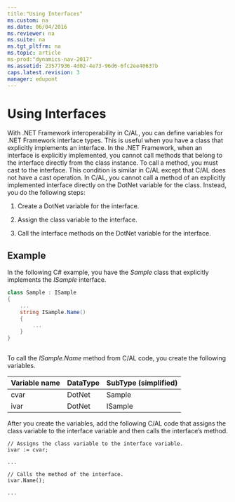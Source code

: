 ```yaml
---
title:"Using Interfaces"
ms.custom: na
ms.date: 06/04/2016
ms.reviewer: na
ms.suite: na
ms.tgt_pltfrm: na
ms.topic: article
ms-prod:"dynamics-nav-2017"
ms.assetid: 23577936-4d02-4e73-96d6-6fc2ee40637b
caps.latest.revision: 3
manager: edupont
---
```

# Using Interfaces
With .NET Framework interoperability in C\/AL, you can define variables for .NET Framework interface types. This is useful when you have a class that explicitly implements an interface. In the .NET Framework, when an interface is explicitly implemented, you cannot call methods that belong to the interface directly from the class instance. To call a method, you must cast to the interface. This condition is similar in C\/AL except that C\/AL does not have a cast operation. In C\/AL, you cannot call a method of an explicitly implemented interface directly on the DotNet variable for the class. Instead, you do the following steps:  
  
1.  Create a DotNet variable for the interface.  
  
2.  Assign the class variable to the interface.  
  
3.  Call the interface methods on the DotNet variable for the interface.  
  
## Example  
 In the following C\# example, you have the *Sample* class that explicitly implements the *ISample* interface.  
  
```c#  
class Sample : ISample  
{  
    ...  
    string ISample.Name()  
    {  
        ...  
    }  
}  
  
```  
  
 To call the *ISample.Name* method from C\/AL code, you create the following variables.  
  
|Variable name|DataType|SubType \(simplified\)|  
|-------------------|--------------|----------------------------|  
|cvar|DotNet|Sample|  
|ivar|DotNet|ISample|  
  
 After you create the variables, add the following C\/AL code that assigns the class variable to the interface variable and then calls the interface’s method.  
  
```  
// Assigns the class variable to the interface variable.  
ivar := cvar;  
  
...  
  
// Calls the method of the interface.  
ivar.Name();  
  
...  
  
```